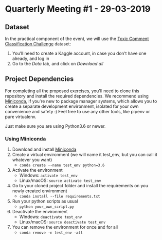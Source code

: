 # Quarterly Meeting #1 - 29-03-2019

## Dataset

In the practical component of the event, we will use the [Toxic Comment Classification Challenge](https://www.kaggle.com/c/jigsaw-toxic-comment-classification-challenge) dataset:
1. You'll need to create a Kaggle account, in case you don't have one already, and log in
2. Go to the *Data* tab, and click on *Download all*

## Project Dependencies

For completing all the proposed exercises, you'll need to clone this repository and install the required dependencies. We recommend using [Miniconda](https://docs.conda.io/en/latest/miniconda.html), if you're new to package manager systems, which allows you to create a separate development environment, isolated for your own convenience and safety :) Feel free to use any other tools, like pipenv or pure virtualenv.

Just make sure you are using Python3.6 or newer.

### Using Miniconda

1. Download and install [Miniconda](https://docs.conda.io/en/latest/miniconda.html)
2. Create a virtual environment (we will name it test_env, but you can call it whatever you want)
   + `conda create --name test_env python=3.6`
3. Activate the environment
   + Windows: `activate test_env`
   + Linux/macOS: `source activate test_env`
4. Go to your cloned project folder and install the requirements on you newly created environment
   + `conda install --file requirements.txt`
5. Run your python scripts as usual
   + `python your_own_script.py`
6. Deactivate the environment
   + Windows: `deactivate test_env`
   + Linux/macOS: `source deactivate test_env`
7. You can remove the environment for once and for all
   + `conda remove -n test_env -all`



